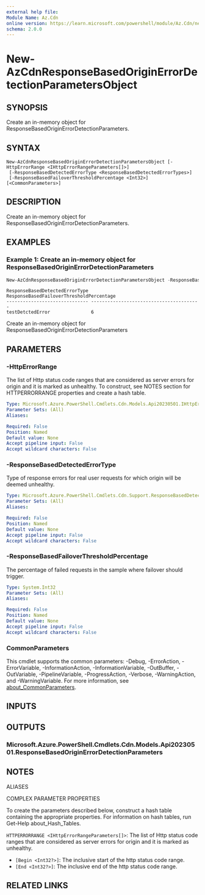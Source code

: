 ```yaml
---
external help file:
Module Name: Az.Cdn
online version: https://learn.microsoft.com/powershell/module/Az.Cdn/new-AzCdnResponseBasedOriginErrorDetectionParametersObject
schema: 2.0.0
---
```


# New-AzCdnResponseBasedOriginErrorDetectionParametersObject

## SYNOPSIS
Create an in-memory object for ResponseBasedOriginErrorDetectionParameters.

## SYNTAX

```
New-AzCdnResponseBasedOriginErrorDetectionParametersObject [-HttpErrorRange <IHttpErrorRangeParameters[]>]
 [-ResponseBasedDetectedErrorType <ResponseBasedDetectedErrorTypes>]
 [-ResponseBasedFailoverThresholdPercentage <Int32>] [<CommonParameters>]
```

## DESCRIPTION
Create an in-memory object for ResponseBasedOriginErrorDetectionParameters.

## EXAMPLES

### Example 1: Create an in-memory object for ResponseBasedOriginErrorDetectionParameters
```powershell
New-AzCdnResponseBasedOriginErrorDetectionParametersObject -ResponseBasedDetectedErrorType testDetctedError -ResponseBasedFailoverThresholdPercentage 6 
```

```output
ResponseBasedDetectedErrorType ResponseBasedFailoverThresholdPercentage
------------------------------ ----------------------------------------
testDetctedError               6
```

Create an in-memory object for ResponseBasedOriginErrorDetectionParameters

## PARAMETERS

### -HttpErrorRange
The list of Http status code ranges that are considered as server errors for origin and it is marked as unhealthy.
To construct, see NOTES section for HTTPERRORRANGE properties and create a hash table.

```yaml
Type: Microsoft.Azure.PowerShell.Cmdlets.Cdn.Models.Api20230501.IHttpErrorRangeParameters[]
Parameter Sets: (All)
Aliases:

Required: False
Position: Named
Default value: None
Accept pipeline input: False
Accept wildcard characters: False
```

### -ResponseBasedDetectedErrorType
Type of response errors for real user requests for which origin will be deemed unhealthy.

```yaml
Type: Microsoft.Azure.PowerShell.Cmdlets.Cdn.Support.ResponseBasedDetectedErrorTypes
Parameter Sets: (All)
Aliases:

Required: False
Position: Named
Default value: None
Accept pipeline input: False
Accept wildcard characters: False
```

### -ResponseBasedFailoverThresholdPercentage
The percentage of failed requests in the sample where failover should trigger.

```yaml
Type: System.Int32
Parameter Sets: (All)
Aliases:

Required: False
Position: Named
Default value: None
Accept pipeline input: False
Accept wildcard characters: False
```

### CommonParameters
This cmdlet supports the common parameters: -Debug, -ErrorAction, -ErrorVariable, -InformationAction, -InformationVariable, -OutBuffer, -OutVariable, -PipelineVariable, -ProgressAction, -Verbose, -WarningAction, and -WarningVariable. For more information, see [about_CommonParameters](http://go.microsoft.com/fwlink/?LinkID=113216).

## INPUTS

## OUTPUTS

### Microsoft.Azure.PowerShell.Cmdlets.Cdn.Models.Api20230501.ResponseBasedOriginErrorDetectionParameters

## NOTES

ALIASES

COMPLEX PARAMETER PROPERTIES

To create the parameters described below, construct a hash table containing the appropriate properties. For information on hash tables, run Get-Help about_Hash_Tables.


`HTTPERRORRANGE <IHttpErrorRangeParameters[]>`: The list of Http status code ranges that are considered as server errors for origin and it is marked as unhealthy.
  - `[Begin <Int32?>]`: The inclusive start of the http status code range.
  - `[End <Int32?>]`: The inclusive end of the http status code range.

## RELATED LINKS
